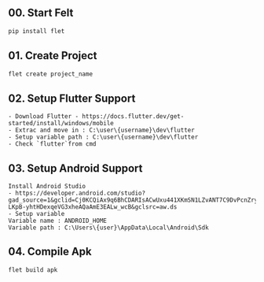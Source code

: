 ## 00. Start Felt
```bash
pip install flet
```
## 01. Create Project
```bash
flet create project_name
```
## 02. Setup Flutter Support
```
- Download Flutter - https://docs.flutter.dev/get-started/install/windows/mobile
- Extrac and move in : C:\user\{username}\dev\flutter
- Setup variable path : C:\user\{username}\dev\flutter
- Check `flutter`from cmd
```
## 03. Setup Android Support
```
Install Android Studio
- https://developer.android.com/studio?gad_source=1&gclid=Cj0KCQiAx9q6BhCDARIsACwUxu441XKmSN1LZvANT7C9DvPcnZryhZ5j-LKpB-yhtHDexqeVG3xheAQaAmE3EALw_wcB&gclsrc=aw.ds
- Setup variable
Variable name : ANDROID_HOME
Variable path : C:\Users\{user}\AppData\Local\Android\Sdk
```
## 04. Compile Apk
```bash
flet build apk
```
